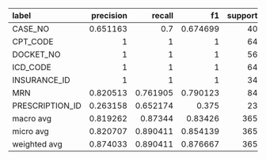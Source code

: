 | label           |   precision |   recall |       f1 |   support |
|:----------------|------------:|---------:|---------:|----------:|
| CASE_NO         |    0.651163 | 0.7      | 0.674699 |        40 |
| CPT_CODE        |    1        | 1        | 1        |        64 |
| DOCKET_NO       |    1        | 1        | 1        |        56 |
| ICD_CODE        |    1        | 1        | 1        |        64 |
| INSURANCE_ID    |    1        | 1        | 1        |        34 |
| MRN             |    0.820513 | 0.761905 | 0.790123 |        84 |
| PRESCRIPTION_ID |    0.263158 | 0.652174 | 0.375    |        23 |
| macro avg       |    0.819262 | 0.87344  | 0.83426  |       365 |
| micro avg       |    0.820707 | 0.890411 | 0.854139 |       365 |
| weighted avg    |    0.874033 | 0.890411 | 0.876667 |       365 |
